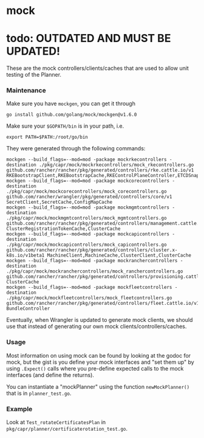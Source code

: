 # mock

# todo: OUTDATED AND MUST BE UPDATED!
These are the mock controllers/clients/caches that are used to allow unit testing of the Planner.

### Maintenance

Make sure you have `mockgen`, you can get it through

```
go install github.com/golang/mock/mockgen@v1.6.0
```

Make sure your `$GOPATH/bin` is in your path, i.e.
```
export PATH=$PATH:/root/go/bin
```

They were generated through the following commands:

```
mockgen --build_flags=--mod=mod -package mockrkecontrollers -destination ./pkg/capr/mock/mockrkecontrollers/mock_rkecontrollers.go github.com/rancher/rancher/pkg/generated/controllers/rke.cattle.io/v1 RKEBootstrapClient,RKEBootstrapCache,RKEControlPlaneController,ETCDSnapshotCache
mockgen --build_flags=--mod=mod -package mockcorecontrollers -destination ./pkg/capr/mock/mockcorecontrollers/mock_corecontrollers.go github.com/rancher/wrangler/pkg/generated/controllers/core/v1 SecretClient,SecretCache,ConfigMapCache
mockgen --build_flags=--mod=mod -package mockmgmtcontrollers -destination ./pkg/capr/mock/mockmgmtcontrollers/mock_mgmtcontrollers.go github.com/rancher/rancher/pkg/generated/controllers/management.cattle.io/v3 ClusterRegistrationTokenCache,ClusterCache
mockgen --build_flags=--mod=mod -package mockcapicontrollers -destination ./pkg/capr/mock/mockcapicontrollers/mock_capicontrollers.go github.com/rancher/rancher/pkg/generated/controllers/cluster.x-k8s.io/v1beta1 MachineClient,MachineCache,ClusterClient,ClusterCache
mockgen --build_flags=--mod=mod -package mockranchercontrollers -destination ./pkg/capr/mock/mockranchercontrollers/mock_ranchercontrollers.go github.com/rancher/rancher/pkg/generated/controllers/provisioning.cattle.io/v1 ClusterCache
mockgen --build_flags=--mod=mod -package mockfleetcontrollers -destination ./pkg/capr/mock/mockfleetcontrollers/mock_fleetcontrollers.go github.com/rancher/rancher/pkg/generated/controllers/fleet.cattle.io/v1alpha1 BundleController
```

Eventually, when Wrangler is updated to generate mock clients, we should use that instead of generating our own mock clients/controllers/caches.

### Usage

Most information on using mock can be found by looking at the godoc for mock, but the gist is you define your mock interfaces and "set them up" by using `.Expect()` calls where you pre-define expected calls to the mock interfaces (and define the returns). 

You can instantiate a "mockPlanner" using the function `newMockPlanner()` that is in `planner_test.go`.

### Example

Look at `Test_rotateCertificatesPlan` in `pkg/capr/planner/certificaterotation_test.go`. 